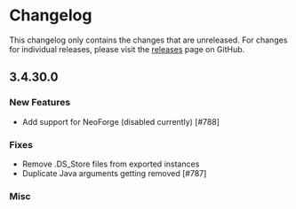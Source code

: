 # Changelog

This changelog only contains the changes that are unreleased. For changes for individual releases, please visit the
[releases](https://github.com/ATLauncher/ATLauncher/releases) page on GitHub.

## 3.4.30.0

### New Features
- Add support for NeoForge (disabled currently) [#788]

### Fixes
- Remove .DS_Store files from exported instances
- Duplicate Java arguments getting removed [#787]

### Misc
